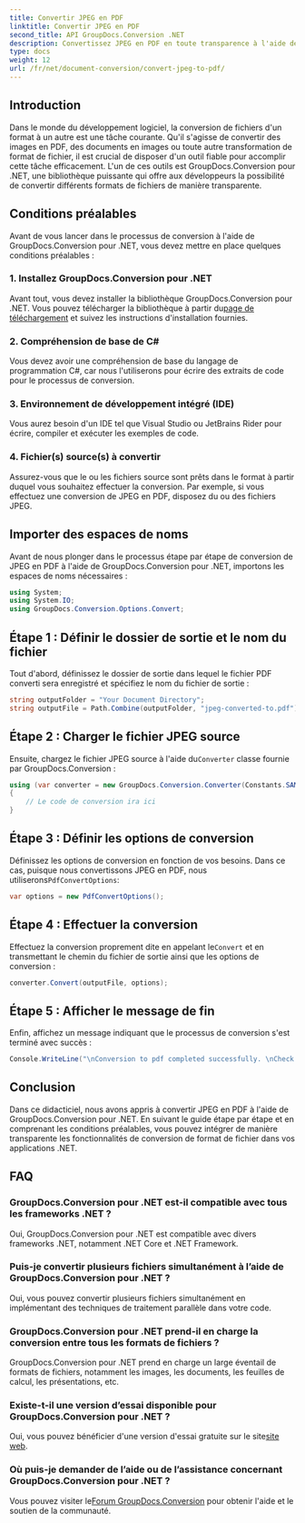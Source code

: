 ```yaml
---
title: Convertir JPEG en PDF
linktitle: Convertir JPEG en PDF
second_title: API GroupDocs.Conversion .NET
description: Convertissez JPEG en PDF en toute transparence à l'aide de GroupDocs.Conversion pour .NET. Suivez notre guide étape par étape pour une transformation efficace du format de fichier.
type: docs
weight: 12
url: /fr/net/document-conversion/convert-jpeg-to-pdf/
---
```

## Introduction
Dans le monde du développement logiciel, la conversion de fichiers d'un format à un autre est une tâche courante. Qu'il s'agisse de convertir des images en PDF, des documents en images ou toute autre transformation de format de fichier, il est crucial de disposer d'un outil fiable pour accomplir cette tâche efficacement. L'un de ces outils est GroupDocs.Conversion pour .NET, une bibliothèque puissante qui offre aux développeurs la possibilité de convertir différents formats de fichiers de manière transparente.
## Conditions préalables
Avant de vous lancer dans le processus de conversion à l'aide de GroupDocs.Conversion pour .NET, vous devez mettre en place quelques conditions préalables :
### 1. Installez GroupDocs.Conversion pour .NET
 Avant tout, vous devez installer la bibliothèque GroupDocs.Conversion pour .NET. Vous pouvez télécharger la bibliothèque à partir du[page de téléchargement](https://releases.groupdocs.com/conversion/net/) et suivez les instructions d'installation fournies.
### 2. Compréhension de base de C#
Vous devez avoir une compréhension de base du langage de programmation C#, car nous l'utiliserons pour écrire des extraits de code pour le processus de conversion.
### 3. Environnement de développement intégré (IDE)
Vous aurez besoin d'un IDE tel que Visual Studio ou JetBrains Rider pour écrire, compiler et exécuter les exemples de code.
### 4. Fichier(s) source(s) à convertir
Assurez-vous que le ou les fichiers source sont prêts dans le format à partir duquel vous souhaitez effectuer la conversion. Par exemple, si vous effectuez une conversion de JPEG en PDF, disposez du ou des fichiers JPEG.

## Importer des espaces de noms
Avant de nous plonger dans le processus étape par étape de conversion de JPEG en PDF à l'aide de GroupDocs.Conversion pour .NET, importons les espaces de noms nécessaires :
```csharp
using System;
using System.IO;
using GroupDocs.Conversion.Options.Convert;
```

## Étape 1 : Définir le dossier de sortie et le nom du fichier
Tout d'abord, définissez le dossier de sortie dans lequel le fichier PDF converti sera enregistré et spécifiez le nom du fichier de sortie :
```csharp
string outputFolder = "Your Document Directory";
string outputFile = Path.Combine(outputFolder, "jpeg-converted-to.pdf");
```
## Étape 2 : Charger le fichier JPEG source
 Ensuite, chargez le fichier JPEG source à l'aide du`Converter` classe fournie par GroupDocs.Conversion :
```csharp
using (var converter = new GroupDocs.Conversion.Converter(Constants.SAMPLE_JPEG))
{
    // Le code de conversion ira ici
}
```
## Étape 3 : Définir les options de conversion
Définissez les options de conversion en fonction de vos besoins. Dans ce cas, puisque nous convertissons JPEG en PDF, nous utiliserons`PdfConvertOptions`:
```csharp
var options = new PdfConvertOptions();
```
## Étape 4 : Effectuer la conversion
 Effectuez la conversion proprement dite en appelant le`Convert` et en transmettant le chemin du fichier de sortie ainsi que les options de conversion :
```csharp
converter.Convert(outputFile, options);
```
## Étape 5 : Afficher le message de fin
Enfin, affichez un message indiquant que le processus de conversion s'est terminé avec succès :
```csharp
Console.WriteLine("\nConversion to pdf completed successfully. \nCheck output in {0}", outputFolder);
```

## Conclusion
Dans ce didacticiel, nous avons appris à convertir JPEG en PDF à l'aide de GroupDocs.Conversion pour .NET. En suivant le guide étape par étape et en comprenant les conditions préalables, vous pouvez intégrer de manière transparente les fonctionnalités de conversion de format de fichier dans vos applications .NET.
## FAQ
### GroupDocs.Conversion pour .NET est-il compatible avec tous les frameworks .NET ?
Oui, GroupDocs.Conversion pour .NET est compatible avec divers frameworks .NET, notamment .NET Core et .NET Framework.
### Puis-je convertir plusieurs fichiers simultanément à l’aide de GroupDocs.Conversion pour .NET ?
Oui, vous pouvez convertir plusieurs fichiers simultanément en implémentant des techniques de traitement parallèle dans votre code.
### GroupDocs.Conversion pour .NET prend-il en charge la conversion entre tous les formats de fichiers ?
GroupDocs.Conversion pour .NET prend en charge un large éventail de formats de fichiers, notamment les images, les documents, les feuilles de calcul, les présentations, etc.
### Existe-t-il une version d’essai disponible pour GroupDocs.Conversion pour .NET ?
 Oui, vous pouvez bénéficier d'une version d'essai gratuite sur le site[site web](https://releases.groupdocs.com/).
### Où puis-je demander de l’aide ou de l’assistance concernant GroupDocs.Conversion pour .NET ?
 Vous pouvez visiter le[Forum GroupDocs.Conversion](https://forum.groupdocs.com/c/conversion/11) pour obtenir l'aide et le soutien de la communauté.